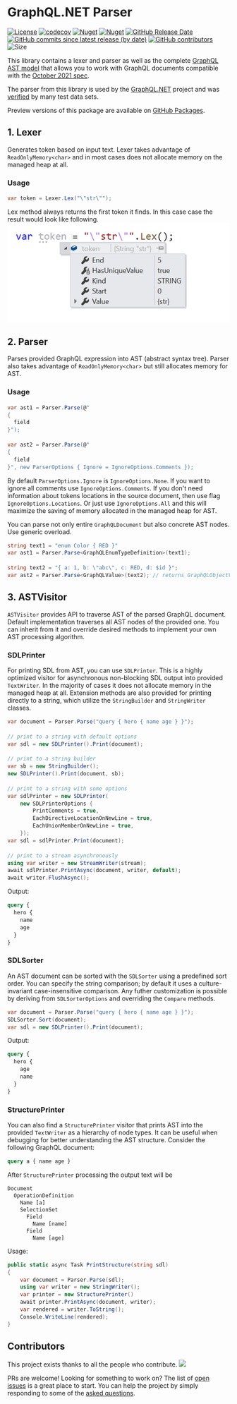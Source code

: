 # GraphQL.NET Parser

[![License](https://img.shields.io/github/license/graphql-dotnet/parser)](LICENSE.md)
[![codecov](https://codecov.io/gh/graphql-dotnet/parser/branch/master/graph/badge.svg?token=GEjwg1by60)](https://codecov.io/gh/graphql-dotnet/parser)
[![Nuget](https://img.shields.io/nuget/dt/GraphQL-Parser)](https://www.nuget.org/packages/GraphQL-Parser)
[![Nuget](https://img.shields.io/nuget/v/GraphQL-Parser)](https://www.nuget.org/packages/GraphQL-Parser)
[![GitHub Release Date](https://img.shields.io/github/release-date/graphql-dotnet/parser?label=released)](https://github.com/graphql-dotnet/parser/releases)
[![GitHub commits since latest release (by date)](https://img.shields.io/github/commits-since/graphql-dotnet/parser/latest?label=new+commits)](https://github.com/graphql-dotnet/parser/commits/master)
[![GitHub contributors](https://img.shields.io/github/contributors/graphql-dotnet/parser)](https://github.com/graphql-dotnet/parser/graphs/contributors)
![Size](https://img.shields.io/github/repo-size/graphql-dotnet/parser)

This library contains a lexer and parser as well as the complete [GraphQL AST model](http://spec.graphql.org/October2021/#sec-Appendix-Grammar-Summary)
that allows you to work with GraphQL documents compatible with the [October 2021 spec](https://spec.graphql.org/October2021/).

The parser from this library is used by the [GraphQL.NET](https://github.com/graphql-dotnet/graphql-dotnet) project
and was [verified](https://codecov.io/gh/graphql-dotnet/parser) by many test data sets.

Preview versions of this package are available on [GitHub Packages](https://github.com/orgs/graphql-dotnet/packages?repo_name=parser).

## 1. Lexer

Generates token based on input text. Lexer takes advantage of `ReadOnlyMemory<char>` and in most cases
does not allocate memory on the managed heap at all.

### Usage

```csharp
var token = Lexer.Lex("\"str\"");
```

Lex method always returns the first token it finds. In this case case the result would look like following.
![lexer example](assets/lexer-example.png)

## 2. Parser

Parses provided GraphQL expression into AST (abstract syntax tree). Parser also takes advantage of
`ReadOnlyMemory<char>` but still allocates memory for AST.

### Usage

```csharp
var ast1 = Parser.Parse(@"
{
  field
}");

var ast2 = Parser.Parse(@"
{
  field
}", new ParserOptions { Ignore = IgnoreOptions.Comments });
```

By default `ParserOptions.Ignore` is `IgnoreOptions.None`. If you want
to ignore all comments use `IgnoreOptions.Comments`. If you don't need
information about tokens locations in the source document, then use flag
`IgnoreOptions.Locations`. Or just use `IgnoreOptions.All` and this
will maximize the saving of memory allocated in the managed heap for AST.

You can parse not only entire `GraphQLDocument` but also concrete AST
nodes. Use generic overload.

```csharp
string text1 = "enum Color { RED }"
var ast1 = Parser.Parse<GraphQLEnumTypeDefinition>(text1);

string text2 = "{ a: 1, b: \"abc\", c: RED, d: $id }";
var ast2 = Parser.Parse<GraphQLValue>(text2); // returns GraphQLObjectValue
```

## 3. ASTVisitor

`ASTVisitor` provides API to traverse AST of the parsed GraphQL document.
Default implementation traverses all AST nodes of the provided one. You can
inherit from it and override desired methods to implement your own AST
processing algorithm.

### SDLPrinter

For printing SDL from AST, you can use `SDLPrinter`. This is a highly
optimized visitor for asynchronous non-blocking SDL output into provided
`TextWriter`. In the majority of cases it does not allocate memory in
the managed heap at all. Extension methods are also provided for printing
directly to a string, which utilize the `StringBuilder` and `StringWriter`
classes.

```csharp
var document = Parser.Parse("query { hero { name age } }");

// print to a string with default options
var sdl = new SDLPrinter().Print(document);

// print to a string builder
var sb = new StringBuilder();
new SDLPrinter().Print(document, sb);

// print to a string with some options
var sdlPrinter = new SDLPrinter(
    new SDLPrinterOptions {
        PrintComments = true,
        EachDirectiveLocationOnNewLine = true,
        EachUnionMemberOnNewLine = true,
    });
var sdl = sdlPrinter.Print(document);

// print to a stream asynchronously
using var writer = new StreamWriter(stream);
await sdlPrinter.PrintAsync(document, writer, default);
await writer.FlushAsync();
```

Output:

```graphql
query {
  hero {
    name
    age
  }
}
```

### SDLSorter

An AST document can be sorted with the `SDLSorter` using a predefined
sort order.  You can specify the string comparison; by default it uses
a culture-invariant case-insensitive comparison.  Any futher customization
is possible by deriving from `SDLSorterOptions` and overriding the `Compare`
methods.

```csharp
var document = Parser.Parse("query { hero { name age } }");
SDLSorter.Sort(document);
var sdl = new SDLPrinter().Print(document);
```

Output:

```graphql
query {
  hero {
    age
    name
  }
}
```

### StructurePrinter

You can also find a `StructurePrinter` visitor that prints AST into the
provided `TextWriter` as a hierarchy of node types. It can be useful
when debugging for better understanding the AST structure.
Consider the following GraphQL document:

```graphql
query a { name age }
```

After `StructurePrinter` processing the output text will be

```
Document
  OperationDefinition
    Name [a]
    SelectionSet
      Field
        Name [name]
      Field
        Name [age]
```

Usage:

```csharp
public static async Task PrintStructure(string sdl)
{
    var document = Parser.Parse(sdl);
    using var writer = new StringWriter(); 
    var printer = new StructurePrinter()
    await printer.PrintAsync(document, writer);
    var rendered = writer.ToString();
    Console.WriteLine(rendered);
}
```

## Contributors

This project exists thanks to all the people who contribute. 
<a href="https://github.com/graphql-dotnet/parser/graphs/contributors"><img src="https://contributors-img.web.app/image?repo=graphql-dotnet/parser" /></a>

PRs are welcome! Looking for something to work on? The list of [open issues](https://github.com/graphql-dotnet/parser/issues)
is a great place to start. You can help the project by simply responding to some of the [asked questions](https://github.com/graphql-dotnet/parser/issues?q=is%3Aissue+is%3Aopen+label%3Aquestion).

